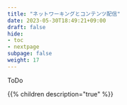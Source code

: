 ```yaml
---
title: "ネットワーキングとコンテンツ配信"
date: 2023-05-30T18:49:21+09:00
draft: false
hide:
- toc
- nextpage
subpage: false
weight: 17
---
```


ToDo

<!--more-->

{{% children description="true"   %}}